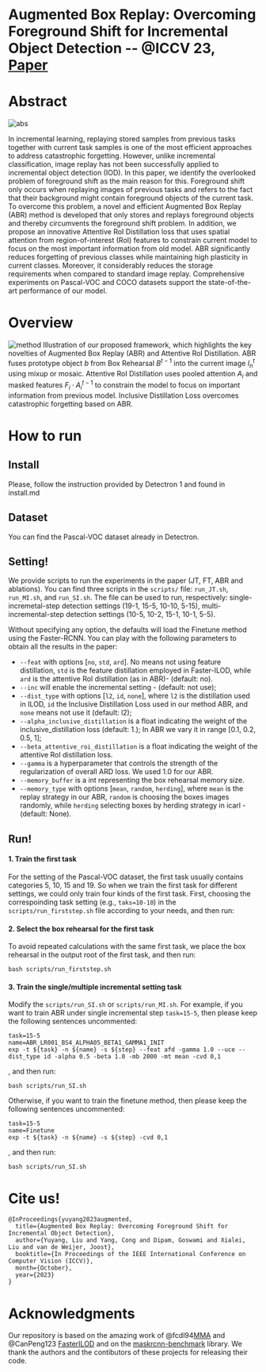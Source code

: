 # Augmented Box Replay: Overcoming Foreground Shift for Incremental Object Detection -- @ICCV 23, [Paper](https://ui.adsabs.harvard.edu/link_gateway/2023arXiv230712427Y/arxiv:2307.12427)

# Abstract
![abs](https://github.com/YuyangSunshine/ABR_IOD/assets/40997704/105473af-b76f-4d88-9a77-872aa8f88e09)

In incremental learning, replaying stored samples from previous tasks together with current task samples is one of the most efficient approaches to address catastrophic forgetting. However, unlike incremental classification, image replay has not been successfully applied to incremental object detection (IOD). In this paper, we identify the overlooked problem of foreground shift as the main reason for this. Foreground shift only occurs when replaying images of previous tasks and refers to the fact that their background might contain foreground objects of the current task. To overcome this problem, a novel and efficient Augmented Box Replay (ABR) method is developed that only stores and replays foreground objects and thereby circumvents the foreground shift problem. In addition, we propose an innovative Attentive RoI Distillation loss that uses spatial attention from region-of-interest (RoI) features to constrain current model to focus on the most important information from old model. ABR significantly reduces forgetting of previous classes while maintaining high plasticity in current classes. Moreover, it considerably reduces the storage requirements when compared to standard image replay. Comprehensive experiments on Pascal-VOC and COCO datasets support the state-of-the-art performance of our model.

# Overview
![method](https://github.com/YuyangSunshine/ABR_IOD/assets/40997704/0ad80f4f-5920-43e1-ba1e-e3e1b19a616a)
Illustration of our proposed framework, which highlights the key novelties of Augmented Box Replay (ABR) and Attentive RoI Distillation. ABR fuses prototype object $b$ from Box Rehearsal $B^{t-1}$ into the current image $I_n^t$ using mixup or mosaic. Attentive RoI Distillation uses pooled attention $A_i$ and masked features $F_i \cdot A_i^{t-1}$ to constrain the model to focus on important information from previous model. Inclusive Distillation Loss overcomes catastrophic forgetting based on ABR.

# How to run
## Install
Please, follow the instruction provided by Detectron 1 and found in install.md

## Dataset
You can find the Pascal-VOC dataset already in Detectron.

## Setting!
We provide scripts to run the experiments in the paper (JT, FT, ABR and ablations).
You can find three scripts in the `scripts/` file: `run_JT.sh`,  `run_MI.sh`, and `run_SI.sh`. The file can be used to run, respectively: single-incremetal-step detection settings (19-1, 15-5, 10-10, 5-15), multi-incremental-step detection settings (10-5, 10-2, 15-1, 10-1, 5-5).

Without specifying any option, the defaults will load the Finetune method using the Faster-RCNN. 
You can play with the following parameters to obtain all the results in the paper:
- `--feat` with options [`no`, `std`, `ard`]. No means not using feature distillation, `std` is the feature distillation employed in Faster-ILOD, while `ard` is the attentive RoI distillation (as in ABR)- (default: no).
- `--inc` will enable the incremental setting - (default: not use);
- `--dist_type` with options [`l2`, `id`, `none`], where `l2` is the distillation used in ILOD, `id` the Inclusive Distillation Loss used in our method ABR, and `none` means not use it (default: l2);
- `--alpha_inclusive_distillation` is a float indicating the weight of the inclusive_distillation loss (default: 1.); In ABR we vary it in range [0.1, 0.2, 0.5, 1];
- `--beta_attentive_roi_distillation` is a float indicating the weight of the attentive RoI distillation loss.
- `--gamma` is a hyperparameter that controls the strength of the regularization of overall ARD loss. We used 1.0 for our ABR.
- `--memory_buffer` is a int representing the box rehearsal memory size.
- `--memory_type` with options [`mean`, `random`, `herding`], where `mean` is the replay strategy in our ABR, `random` is choosing the boxes images randomly, while `herding` selecting boxes by herding strategy in icarl - (default: None). 

## Run!
#### 1. Train the first task

For the setting of the Pascal-VOC dataset, the first task usually contains categories 5, 10, 15 and 19. 
So when we train the first task for different settings, we could only train four kinds of the first task.
First, choosing the correspoinding task setting (e.g., `taks=10-10`) in the `scripts/run_firststep.sh` file according to your needs, and then run:


#### 2. Select the box rehearsal for the first task

To avoid repeated calculations with the same first task, we place the box rehearsal in the output root of the first task, and then run:

``` shell script
bash scripts/run_firststep.sh
``` 

#### 3. Train the single/multiple incremental setting task

Modify the `scripts/run_SI.sh` or `scripts/run_MI.sh`. 
For example, if you want to train ABR under single incremental step `task=15-5`, then please keep the following sentences uncommented:
``` shell script
task=15-5
name=ABR_LR001_BS4_ALPHA05_BETA1_GAMMA1_INIT
exp -t ${task} -n ${name} -s ${step} --feat afd -gamma 1.0 --uce --dist_type id -alpha 0.5 -beta 1.0 -mb 2000 -mt mean -cvd 0,1
``` 
, and then run:

``` shell script
bash scripts/run_SI.sh
``` 

Otherwise, if you want to train the finetune method, then please keep the following sentences uncommented:

``` shell script
task=15-5
name=Finetune
exp -t ${task} -n ${name} -s ${step} -cvd 0,1
``` 
, and then run:

``` shell script
bash scripts/run_SI.sh
``` 

# Cite us!
``` 
@InProceedings{yuyang2023augmented,
  title={Augmented Box Replay: Overcoming Foreground Shift for Incremental Object Detection},
  author={Yuyang, Liu and Yang, Cong and Dipam, Goswami and Xialei, Liu and van de Weijer, Joost},
  booktitle={In Proceedings of the IEEE International Conference on Computer Vision (ICCV)},
  month={October},
  year={2023}
}
```
# Acknowledgments
Our repository is based on the amazing work of @fcdl94[MMA](https://github.com/fcdl94/MMA) and @CanPeng123 [FasterILOD](https://github.com/CanPeng123/Faster-ILOD) and on the [maskrcnn-benchmark](https://github.com/facebookresearch/maskrcnn-benchmark) library. We thank the authors and the contibutors of these projects for releasing their code.
